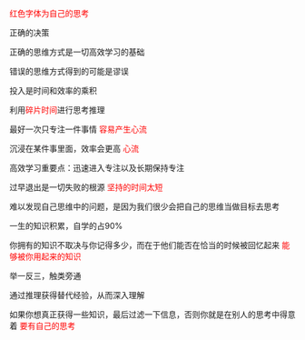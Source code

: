 <font color=red>红色字体为自己的思考</font>

正确的决策

正确的思维方式是一切高效学习的基础

错误的思维方式得到的可能是谬误

投入是时间和效率的乘积

利用<font style="color:red">碎片时间</font>进行思考推理

最好一次只专注一件事情 <font style="color:red">容易产生心流</font>

沉浸在某件事里面，效率会更高 <font style="color:red">心流</font>

高效学习重要点：迅速进入专注以及长期保持专注

过早退出是一切失败的根源 <font color=red>坚持的时间太短</font>

难以发现自己思维中的问题，是因为我们很少会把自己的思维当做目标去思考

一生的知识积累，自学的占90%

你拥有的知识不取决与你记得多少，而在于他们能否在恰当的时候被回忆起来 <font color=red>能够被你用起来的知识</font>

举一反三，触类旁通

通过推理获得替代经验，从而深入理解

如果你想真正获得一些知识，最后过滤一下信息，否则你就是在别人的思考中得意着 <font color=red>要有自己的思考</font>